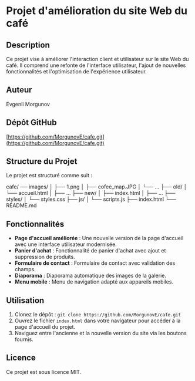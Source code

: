 # Projet d'amélioration du site Web du café

## Description
Ce projet vise à améliorer l'interaction client et utilisateur sur le site Web du café. Il comprend une refonte de l'interface utilisateur, l'ajout de nouvelles fonctionnalités et l'optimisation de l'expérience utilisateur.

## Auteur
Evgenii Morgunov

## Dépôt GitHub
[https://github.com/MorgunovE/cafe.git](https://github.com/MorgunovE/cafe.git)

## Structure du Projet
Le projet est structuré comme suit :

cafe/
── images/
│       ├── 1.png
│       ├── cofee_map.JPG
│       └── ...
├── old/
│   └── accueil.html
│   ├── ...
├── new/
│   ├── index.html
│   ├── ...
├── styles/
│   └── styles.css
├── js/
│   └── scripts.js
├── index.html
└── README.md

## Fonctionnalités
- **Page d'accueil améliorée** : Une nouvelle version de la page d'accueil avec une interface utilisateur modernisée.
- **Panier d'achat** : Fonctionnalité de panier d'achat avec ajout et suppression de produits.
- **Formulaire de contact** : Formulaire de contact avec validation des champs.
- **Diaporama** : Diaporama automatique des images de la galerie.
- **Menu mobile** : Menu de navigation adapté aux appareils mobiles.

## Utilisation
1. Clonez le dépôt : `git clone https://github.com/MorgunovE/cafe.git`
2. Ouvrez le fichier `index.html` dans votre navigateur pour accéder à la page d'accueil du projet.
3. Naviguez entre l'ancienne et la nouvelle version du site via les boutons fournis.

## Licence
Ce projet est sous licence MIT.
